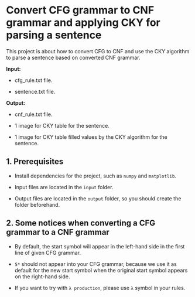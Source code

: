 # Convert CFG grammar to CNF grammar and applying CKY for parsing a sentence

This project is about how to convert CFG to CNF and use the CKY algorithm to parse a sentence
based on converted CNF grammar.

**Input:**

- cfg_rule.txt file.

- sentence.txt file.

**Output:**

- cnf_rule.txt file.

- 1 image for CKY table for the sentence.

- 1 image for CKY table filled values by the CKY algorithm for the sentence.

## 1. Prerequisites

- Install dependencies for the project, such as `numpy` and `matplotlib`.

- Input files are located in the `input` folder.

- Output files are located in the `output` folder, so you should create the folder beforehand.

## 2. Some notices when converting a CFG grammar to a CNF grammar

- By default, the start symbol will appear in the left-hand side in the first line of given CFG grammar.

- `S*` should not appear into your CFG grammar, because we use it as default for the new start symbol
when the original start symbol appears on the right-hand side.

- If you want to try with `λ production`, please use `λ` symbol in your rules.

